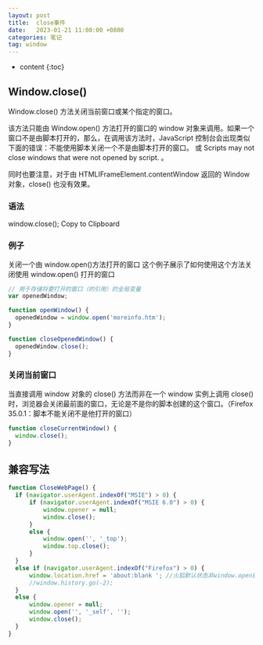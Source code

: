 ```yaml
---
layout: post
title:  close事件
date:   2023-01-21 11:00:00 +0800
categories: 笔记
tag: window
---
```

* content
{:toc}

## Window.close()

Window.close() 方法关闭当前窗口或某个指定的窗口。

该方法只能由 Window.open() 方法打开的窗口的 window 对象来调用。如果一个窗口不是由脚本打开的，那么，在调用该方法时，JavaScript 控制台会出现类似下面的错误：不能使用脚本关闭一个不是由脚本打开的窗口。 或 Scripts may not close windows that were not opened by script. 。

同时也要注意，对于由 HTMLIFrame​Element​.content​Window 返回的 Window 对象，close() 也没有效果。

### 语法

window.close();
Copy to Clipboard

### 例子

关闭一个由 window.open()方法打开的窗口
这个例子展示了如何使用这个方法关闭使用 window.open() 打开的窗口

```js
// 用于存储将要打开的窗口（的引用）的全局变量
var openedWindow;

function openWindow() {
  openedWindow = window.open('moreinfo.htm');
}

function closeOpenedWindow() {
  openedWindow.close();
}
```

### 关闭当前窗口

当直接调用 window 对象的 close() 方法而非在一个 window 实例上调用 close() 时，浏览器会关闭最前面的窗口，无论是不是你的脚本创建的这个窗口。（Firefox 35.0.1：脚本不能关闭不是他打开的窗口）

```js
function closeCurrentWindow() {
  window.close();
}
```

## 兼容写法

```js
function CloseWebPage() {
  if (navigator.userAgent.indexOf("MSIE") > 0) {
      if (navigator.userAgent.indexOf("MSIE 6.0") > 0) {
          window.opener = null; 
          window.close();
      }
      else {
          window.open('', '_top'); 
          window.top.close();
      }
  }
  else if (navigator.userAgent.indexOf("Firefox") > 0) {
      window.location.href = 'about:blank '; //火狐默认状态非window.open的页面window.close是无效的
      //window.history.go(-2);
  }
  else {
      window.opener = null;
      window.open('', '_self', '');
      window.close();
  }
}
```
